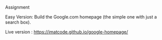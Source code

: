 Assignment

Easy Version: Build the Google.com homepage
(the simple one with just a search box).

Live version : https://imatcode.github.io/google-homepage/
